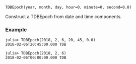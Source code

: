 ```
TDBEpoch(year, month, day, hour=0, minute=0, second=0.0)
```

Construct a TDBEpoch from date and time components.

### Example

```jldoctest; setup = :(using AstroTime)
julia> TDBEpoch(2018, 2, 6, 20, 45, 0.0)
2018-02-06T20:45:00.000 TDB

julia> TDBEpoch(2018, 2, 6)
2018-02-06T00:00:00.000 TDB
```
